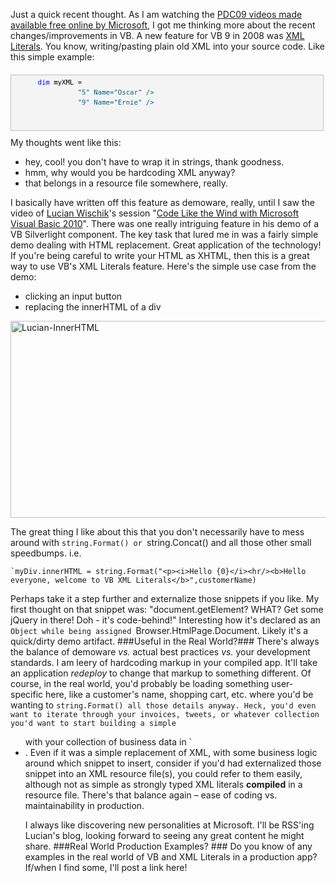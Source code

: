 <!--{Title:"XML Literals in VB – Real World Usefulness?", PublishedOn:"2009-11-28T20:32:11", Intro:"Just a quick recent thought. As I am watching the PDC09 videos made available free online by Microso"} -->


Just a quick recent thought. As I am watching the <a href="http://microsoftpdc.com/Videos">PDC09 videos made available free online by Microsoft</a>, I got me thinking more about the recent changes/improvements in VB. A new feature for VB 9 in 2008 was <a href="http://msdn.microsoft.com/en-us/library/bb384629.aspx">XML Literals</a>. You know, writing/pasting plain old XML into your source code.  Like this simple example:
  <div style="border-bottom: silver 1px solid; text-align: left; border-left: silver 1px solid; padding-bottom: 4px; line-height: 12pt; background-color: #f4f4f4; margin: 20px 0px 10px; padding-left: 4px; width: 97.5%; padding-right: 4px; font-family: consolas, &amp;#39;Courier New&amp;#39;, courier, monospace; direction: ltr; max-height: 200px; font-size: 8pt; overflow: auto; border-top: silver 1px solid; cursor: text; border-right: silver 1px solid; padding-top: 4px" id="codeSnippetWrapper">
    <pre style="border-bottom-style: none; text-align: left; padding-bottom: 0px; line-height: 12pt; border-right-style: none; background-color: #f4f4f4; margin: 0em; padding-left: 0px; width: 100%; padding-right: 0px; font-family: consolas, &amp;#39;Courier New&amp;#39;, courier, monospace; direction: ltr; border-top-style: none; color: black; font-size: 8pt; border-left-style: none; overflow: visible; padding-top: 0px" id="codeSnippet">
      <span style="color: #0000ff">dim</span> myXML =  <custs><br />                <cust ID=<span style="color: #006080">"5"</span> Name=<span style="color: #006080">"Oscar"</span> /><br />                <cust ID=<span style="color: #006080">"9"</span> Name=<span style="color: #006080">"Ernie"</span> /><br />             </custs><br /></pre>
    <br />
  </div>
My thoughts went like this:

* hey, cool! you don't have to wrap it in strings, thank goodness. 
* hmm, why would you be hardcoding XML anyway? 
* that belongs in a resource file somewhere, really. 

I basically have written off this feature as demoware, really, until I saw the video of <a href="http://blogs.msdn.com/lucian/">Lucian Wischik</a>'s session "<a href="http://microsoftpdc.com/Sessions/FT32">Code Like the Wind with Microsoft Visual Basic 2010</a>". There was one really intriguing feature in his demo of a VB Silverlight component. 
The key task that lured me in was a fairly simple demo dealing with HTML replacement. Great application of the technology! If you're being careful to write your HTML as XHTML, then this is a great way to use VB's XML Literals feature. Here's the simple use case from the demo:

* clicking an input button 
* replacing the innerHTML of a div 


<img style="border-right-width: 0px; display: inline; border-top-width: 0px; border-bottom-width: 0px; border-left-width: 0px" title="Lucian-InnerHTML" border="0" alt="Lucian-InnerHTML" src="http://devtxt.com/blog/blogimg/XMLLiteralsinVBRealWorldUsefulness_A1C7/LucianInnerHTML_3.png" width="704" height="315" />

The great thing I like about this that you don't necessarily have to mess around with `string.Format() or `string.Concat() and all those other small speedbumps. i.e.

    `myDiv.innerHTML = string.Format("<p><i>Hello {0}</i><hr/><b>Hello everyone, welcome to VB XML Literals</b>",customerName)

Perhaps take it a step further and externalize those snippets if you like. My first thought on that snippet was: "document.getElement? WHAT? Get some jQuery in there! Doh - it's code-behind!" Interesting how it's declared as an `Object while being assigned `Browser.HtmlPage.Document. Likely it's a quick/dirty demo artifact.
###Useful in the Real World?###
There's always the balance of demoware <em>vs.</em> actual best practices <em>vs.</em> your development standards. I am leery of hardcoding markup in your compiled app. It'll take an application <em>redeploy</em> to change that markup to something different. 
Of course, in the real world, you'd probably be loading something user-specific here, like a customer's name, shopping cart, etc. where you'd be wanting to `string.Format() all those details anyway. Heck, you'd even want to iterate through your invoices, tweets, or whatever collection you'd want to start building a simple `<ul> with your collection of business data in `<li>. 
Even if it was a simple replacement of XML, with some business logic around which snippet to insert, consider if you'd had externalized those snippet into an XML resource file(s), you could refer to them easily, although not as simple as strongly typed XML literals **compiled** in a resource file. There's that balance again – ease of coding vs. maintainability in production.
  <p />
I always like discovering new personalities at Microsoft. I'll be RSS'ing Lucian's blog, looking forward to seeing any great content he might share. 
###Real World Production Examples? ###
Do you know of any examples in the real world of VB and XML Literals in a production app? If/when I find some, I'll post a link here!
